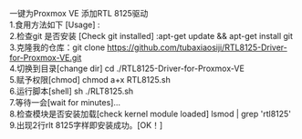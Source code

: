 一键为Proxmox VE 添加RTL 8125驱动  
1.食用方法如下 [Usage] :  
2.检查git 是否安装 [Check git installed] :apt-get update && apt-get install git  
3.克隆我的仓库：git clone https://github.com/tubaxiaosiji/RTL8125-Driver-for-Proxmox-VE.git  
4.切换到目录[change dir] cd ./RTL8125-Driver-for-Proxmox-VE  
5.赋予权限[chmod] chmod a+x RTL8125.sh  
6.运行脚本[shell] sh ./RLT8125.sh  
7.等待一会[wait for minutes]...  
8.检查模块是否安装加载[check kernel module loaded] lsmod | grep 'rtl8125'  
9.出现2行rlt 8125字样即安装成功。[OK！] 
